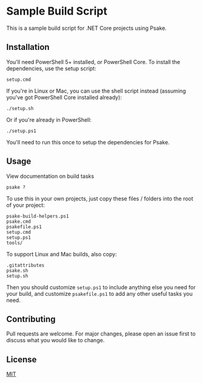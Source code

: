 # Sample Build Script

This is a sample build script for .NET Core projects using Psake.

## Installation

You'll need PowerShell 5+ installed, or PowerShell Core.  To install the dependencies, use the setup script:

```
setup.cmd
```

If you're in Linux or Mac, you can use the shell script instead (assuming you've got PowerShell Core installed already):

```
./setup.sh
```

Or if you're already in PowerShell:

```
./setup.ps1
```

You'll need to run this once to setup the dependencies for Psake.

## Usage

View documentation on build tasks
```
psake ?
```

To use this in your own projects, just copy these files / folders into the root of your project:

```
psake-build-helpers.ps1
psake.cmd
psakefile.ps1
setup.cmd
setup.ps1
tools/
```

To support Linux and Mac builds, also copy:

```
.gitattributes
psake.sh
setup.sh
```

Then you should customize `setup.ps1` to include anything else you need for your build, and customize `psakefile.ps1` to add any other useful tasks you need.


## Contributing
Pull requests are welcome. For major changes, please open an issue first to discuss what you would like to change.


## License
[MIT](https://choosealicense.com/licenses/mit/)